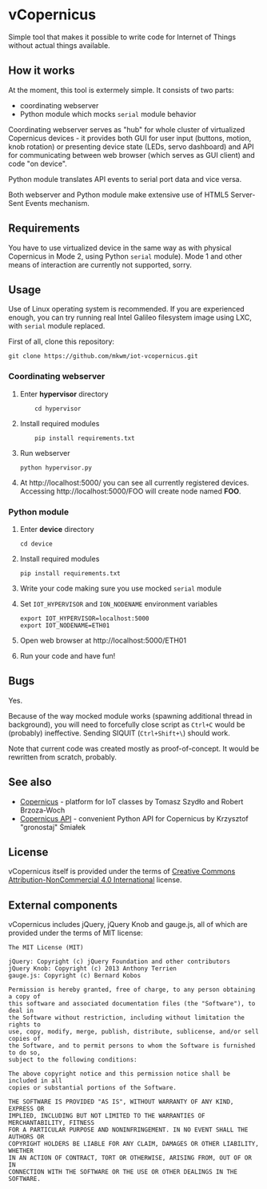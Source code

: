 # vCopernicus
Simple tool that makes it possible to write code for Internet of Things without actual things available.

## How it works
At the moment, this tool is extermely simple. It consists of two parts:
* coordinating webserver
* Python module which mocks ```serial``` module behavior

Coordinating webserver serves as "hub" for whole cluster of virtualized Copernicus devices - it provides both GUI for user input (buttons, motion, knob rotation) or presenting device state (LEDs, servo dashboard) and API for communicating between web browser (which serves as GUI client) and code "on device".

Python module translates API events to serial port data and vice versa.

Both webserver and Python module make extensive use of HTML5 Server-Sent Events mechanism.

## Requirements
You have to use virtualized device in the same way as with physical Copernicus in Mode 2, using Python ```serial``` module). Mode 1 and other means of interaction are currently not supported, sorry.

## Usage
Use of Linux operating system is recommended. If you are experienced enough, you can try running real Intel Galileo filesystem image using LXC, with ```serial``` module replaced.

First of all, clone this repository:

    git clone https://github.com/mkwm/iot-vcopernicus.git

### Coordinating webserver
1. Enter __hypervisor__ directory
   ```
       cd hypervisor
   ```
   
2. Install required modules
   ```
       pip install requirements.txt
   ```
   
3. Run webserver
   ```
   python hypervisor.py
   ```

4. At http://localhost:5000/ you can see all currently registered devices. Accessing http://localhost:5000/FOO will create node named __FOO__.

### Python module
1. Enter __device__ directory
   ```
   cd device
   ```
   
2. Install required modules
   ```
   pip install requirements.txt
   ```
   
3. Write your code making sure you use mocked ```serial``` module
4. Set ```IOT_HYPERVISOR``` and ```ION_NODENAME``` environment variables
   ```
   export IOT_HYPERVISOR=localhost:5000
   export IOT_NODENAME=ETH01
   ```
   
4. Open web browser at http://localhost:5000/ETH01
5. Run your code and have fun!

## Bugs
Yes.

Because of the way mocked module works (spawning additional thread in background), you will need to forcefully close script as ```Ctrl+C``` would be (probably) ineffective. Sending SIQUIT (```Ctrl+Shift+\```)  should work.

Note that current code was created mostly as proof-of-concept. It would be rewritten from scratch, probably.

## See also
* [Copernicus](http://home.agh.edu.pl/~tszydlo/copernicus/) - platform for IoT classes by Tomasz Szydło and Robert Brzoza-Woch
* [Copernicus API](https://github.com/gronostajo/copernicus-api) - convenient Python API for Copernicus by Krzysztof "gronostaj" Śmiałek

## License
vCopernicus itself is provided under the terms of [Creative Commons Attribution-NonCommercial 4.0 International](http://creativecommons.org/licenses/by-nc/4.0/) license.

## External components
vCopernicus includes jQuery, jQuery Knob and gauge.js, all of which are provided under the terms of MIT license:

    The MIT License (MIT)
   
    jQuery: Copyright (c) jQuery Foundation and other contributors
    jQuery Knob: Copyright (c) 2013 Anthony Terrien
    gauge.js: Copyright (c) Bernard Kobos
   
    Permission is hereby granted, free of charge, to any person obtaining a copy of
    this software and associated documentation files (the "Software"), to deal in
    the Software without restriction, including without limitation the rights to
    use, copy, modify, merge, publish, distribute, sublicense, and/or sell copies of
    the Software, and to permit persons to whom the Software is furnished to do so,
    subject to the following conditions:
    
    The above copyright notice and this permission notice shall be included in all
    copies or substantial portions of the Software.
    
    THE SOFTWARE IS PROVIDED "AS IS", WITHOUT WARRANTY OF ANY KIND, EXPRESS OR
    IMPLIED, INCLUDING BUT NOT LIMITED TO THE WARRANTIES OF MERCHANTABILITY, FITNESS
    FOR A PARTICULAR PURPOSE AND NONINFRINGEMENT. IN NO EVENT SHALL THE AUTHORS OR
    COPYRIGHT HOLDERS BE LIABLE FOR ANY CLAIM, DAMAGES OR OTHER LIABILITY, WHETHER
    IN AN ACTION OF CONTRACT, TORT OR OTHERWISE, ARISING FROM, OUT OF OR IN
    CONNECTION WITH THE SOFTWARE OR THE USE OR OTHER DEALINGS IN THE SOFTWARE.
